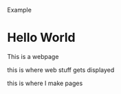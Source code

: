 



 Example <!DOCTYPE html>
         <html lang="en">
           <head>
             <meta charset="utf-8">
             <title> Hello World</title>
           </head>
           <body>
              <h1>Hello World</h1>
              <p>This is a webpage</p>
             <p> this is where web stuff gets displayed</p>
              <p> this is where I make pages</p>
           </body>
         </html>
